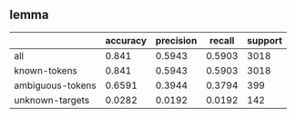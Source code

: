 
## lemma

|                  | accuracy | precision | recall | support |
|------------------|----------|-----------|--------|---------|
| all              | 0.841    | 0.5943    | 0.5903 | 3018    |
| known-tokens     | 0.841    | 0.5943    | 0.5903 | 3018    |
| ambiguous-tokens | 0.6591   | 0.3944    | 0.3794 | 399     |
| unknown-targets  | 0.0282   | 0.0192    | 0.0192 | 142     |

